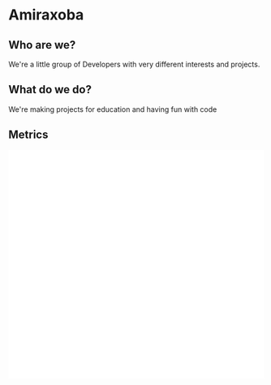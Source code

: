 Amiraxoba
=
Who are we?
-
We're a little group of Developers with very different interests and projects.

What do we do?
-
We're making projects for education and having fun with code

Metrics
-
![Metrics](../github-metrics.svg)
